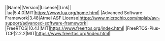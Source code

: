 ||Name||Version||License||Link||
|lua|5.4.0|MIT|https://www.lua.org/home.html|
|Advanced Software Framework|3.48|Atmel ASF License|https://www.microchip.com/mplab/avr-support/advanced-software-framework|
|FreeRTOS|10.4.1|MIT|https://www.freertos.org/index.html|
|FreeRTOS-Plus-TCP|2.2.2|MIT|https://www.freertos.org/index.html|
